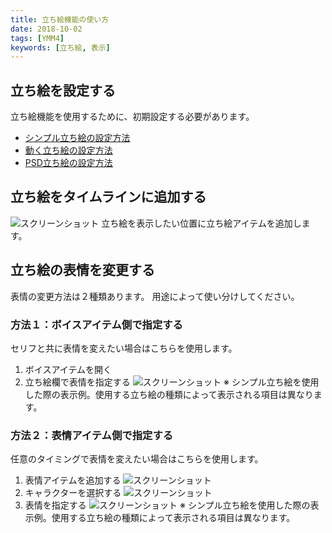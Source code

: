 ```yaml
---
title: 立ち絵機能の使い方
date: 2018-10-02
tags: [YMM4]
keywords: [立ち絵, 表示]
---
```

## 立ち絵を設定する
立ち絵機能を使用するために、初期設定する必要があります。

- [シンプル立ち絵の設定方法](./%E3%82%B7%E3%83%B3%E3%83%97%E3%83%AB%E7%AB%8B%E3%81%A1%E7%B5%B5%E3%81%AE%E8%A8%AD%E5%AE%9A%E6%96%B9%E6%B3%95.md)
- [動く立ち絵の設定方法](./%E5%8B%95%E3%81%8F%E7%AB%8B%E3%81%A1%E7%B5%B5%E3%81%AE%E8%A8%AD%E5%AE%9A%E6%96%B9%E6%B3%95.md)
- [PSD立ち絵の設定方法](./psd.md)
 
## 立ち絵をタイムラインに追加する
![スクリーンショット](立ち絵機能の使い方1.png)
立ち絵を表示したい位置に立ち絵アイテムを追加します。

## 立ち絵の表情を変更する
表情の変更方法は２種類あります。
用途によって使い分けしてください。

### 方法１：ボイスアイテム側で指定する
セリフと共に表情を変えたい場合はこちらを使用します。

1. ボイスアイテムを開く
1. 立ち絵欄で表情を指定する
![スクリーンショット](立ち絵機能の使い方2.png)
※ シンプル立ち絵を使用した際の表示例。使用する立ち絵の種類によって表示される項目は異なります。

### 方法２：表情アイテム側で指定する
任意のタイミングで表情を変えたい場合はこちらを使用します。

1. 表情アイテムを追加する
![スクリーンショット](立ち絵機能の使い方3.png)
1. キャラクターを選択する
![スクリーンショット](立ち絵機能の使い方4.png)
1. 表情を指定する
![スクリーンショット](立ち絵機能の使い方5.png)
※ シンプル立ち絵を使用した際の表示例。使用する立ち絵の種類によって表示される項目は異なります。